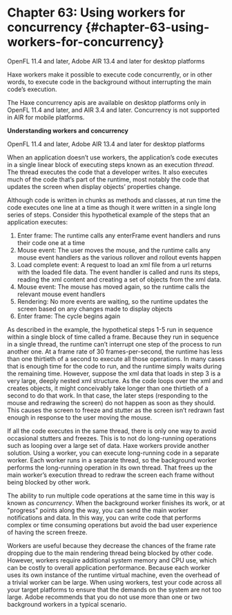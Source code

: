 # Chapter 63: Using workers for concurrency {#chapter-63-using-workers-for-concurrency}

OpenFL 11.4 and later, Adobe AIR 13.4 and later for desktop platforms

Haxe workers make it possible to execute code concurrently, or in other words, to execute code in the background without interrupting the main code’s execution.

The Haxe concurrency apis are available on desktop platforms only in OpenFL 11.4 and later, and AIR 3.4 and later. Concurrency is not supported in AIR for mobile platforms.

**Understanding workers and concurrency**

OpenFL 11.4 and later, Adobe AIR 13.4 and later for desktop platforms

When an application doesn’t use workers, the application’s code executes in a single linear block of executing steps known as an execution _thread_. The thread executes the code that a developer writes. It also executes much of the code that’s part of the runtime, most notably the code that updates the screen when display objects’ properties change.

Although code is written in chunks as methods and classes, at run time the code executes one line at a time as though it were written in a single long series of steps. Consider this hypothetical example of the steps that an application executes:

1.  Enter frame: The runtime calls any enterFrame event handlers and runs their code one at a time
2.  Mouse event: The user moves the mouse, and the runtime calls any mouse event handlers as the various rollover and rollout events happen
3.  Load complete event: A request to load an xml file from a url returns with the loaded file data. The event handler is called and runs its steps, reading the xml content and creating a set of objects from the xml data.
4.  Mouse event: The mouse has moved again, so the runtime calls the relevant mouse event handlers
5.  Rendering: No more events are waiting, so the runtime updates the screen based on any changes made to display objects
6.  Enter frame: The cycle begins again

As described in the example, the hypothetical steps 1-5 run in sequence within a single block of time called a frame. Because they run in sequence in a single thread, the runtime can’t interrupt one step of the process to run another one. At a frame rate of 30 frames-per-second, the runtime has less than one thirtieth of a second to execute all those operations. In many cases that is enough time for the code to run, and the runtime simply waits during the remaining time. However, suppose the xml data that loads in step 3 is a very large, deeply nested xml structure. As the code loops over the xml and creates objects, it might conceivably take longer than one thirtieth of a second to do that work. In that case, the later steps (responding to the mouse and redrawing the screen) do not happen as soon as they should. This causes the screen to freeze and stutter as the screen isn’t redrawn fast enough in response to the user moving the mouse.

If all the code executes in the same thread, there is only one way to avoid occasional stutters and freezes. This is to not do long-running operations such as looping over a large set of data. Haxe workers provide another solution. Using a worker, you can execute long-running code in a separate worker. Each worker runs in a separate thread, so the background worker performs the long-running operation in its own thread. That frees up the main worker’s execution thread to redraw the screen each frame without being blocked by other work.

The ability to run multiple code operations at the same time in this way is known as _concurrency_. When the background worker finishes its work, or at "progress" points along the way, you can send the main worker notifications and data. In this way, you can write code that performs complex or time consuming operations but avoid the bad user experience of having the screen freeze.

Workers are useful because they decrease the chances of the frame rate dropping due to the main rendering thread being blocked by other code. However, workers require additional system memory and CPU use, which can be costly to overall application performance. Because each worker uses its own instance of the runtime virtual machine, even the overhead of a trivial worker can be large. When using workers, test your code across all your target platforms to ensure that the demands on the system are not too large. Adobe recommends that you do not use more than one or two background workers in a typical scenario.